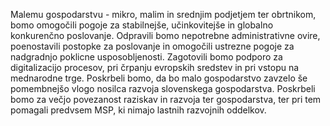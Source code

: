 Malemu gospodarstvu - mikro, malim in srednjim podjetjem ter obrtnikom, bomo omogočili pogoje za stabilnejše, učinkovitejše in globalno konkurenčno poslovanje. Odpravili bomo nepotrebne administrativne ovire, poenostavili postopke za poslovanje in omogočili ustrezne pogoje za nadgradnjo poklicne usposobljenosti. Zagotovili bomo podporo za digitalizacijo procesov, pri črpanju evropskih sredstev in pri vstopu na mednarodne trge. Poskrbeli bomo, da bo malo gospodarstvo zavzelo še pomembnejšo vlogo nosilca razvoja slovenskega gospodarstva. Poskrbeli bomo za večjo povezanost raziskav in razvoja ter gospodarstva, ter pri tem pomagali predvsem MSP, ki nimajo lastnih razvojnih oddelkov.
